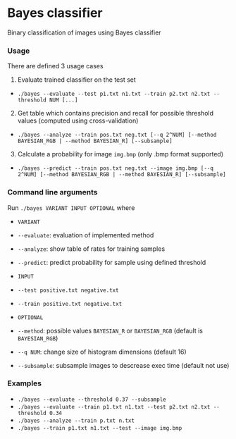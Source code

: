 # Bayes classifier
Binary classification of images using Bayes classifier

### Usage
There are defined 3 usage cases

1. Evaluate trained classifier on the test set 
 * `./bayes --evaluate --test p1.txt n1.txt --train p2.txt n2.txt --threshold NUM [...]` 
2. Get table which contains precision and recall for possible threshold values (computed using cross-validation) 
 * `./bayes --analyze --train pos.txt neg.txt [--q 2^NUM] [--method BAYESIAN_RGB | --method BAYESIAN_R] [--subsample]`
3. Calculate a probability for image `img.bmp` (only .bmp format supported)
 * `./bayes --predict --train pos.txt neg.txt --image img.bmp [--q 2^NUM] [--method BAYESIAN_RGB | --method BAYESIAN_R] [--subsample]`

### Command line arguments
Run `./bayes VARIANT INPUT OPTIONAL` where

* `VARIANT`
 * `--evaluate`: evaluation of implemented method
 * `--analyze`: show table of rates for training samples 
 * `--predict`: predict probability for sample using defined threshold

* `INPUT`
 * `--test positive.txt negative.txt`
 * `--train positive.txt negative.txt`

* `OPTIONAL`
 * `--method`: possible values `BAYESIAN_R` or `BAYESIAN_RGB` (default is `BAYESIAN_RGB`)
 * `--q NUM`: change size of histogram dimensions (default 16)
 * `--subsample`: subsample images to descrease exec time (default not use)

### Examples

* `./bayes --evaluate --threshold 0.37 --subsample`
* `./bayes --evaluate --train p1.txt n1.txt --test p2.txt n2.txt --threshold 0.34`
* `./bayes --analyze --train p.txt n.txt`
* `./bayes --train p1.txt n1.txt --test --image img.bmp`
